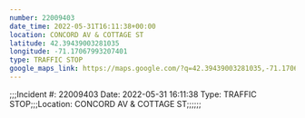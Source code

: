 ```yaml
---
number: 22009403
date_time: 2022-05-31T16:11:38+00:00
location: CONCORD AV & COTTAGE ST
latitude: 42.39439003281035
longitude: -71.17067993207401
type: TRAFFIC STOP
google_maps_link: https://maps.google.com/?q=42.39439003281035,-71.17067993207401
---
```


;;;Incident #: 22009403  Date: 2022-05-31 16:11:38   Type: TRAFFIC STOP;;;Location: CONCORD AV & COTTAGE ST;;;;;;
